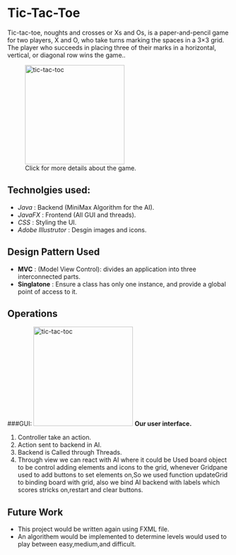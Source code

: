 # Tic-Tac-Toe
 Tic-tac-toe, noughts and crosses or Xs and Os, is a paper-and-pencil game for two players, X and O, who take turns marking the spaces in a 3×3 grid. The player who succeeds in placing three of their marks in a horizontal, vertical, or diagonal row wins the game..
 <figure>
<a href="https://appynation.helpshift.com/a/puzzle-page/?s=puzzle-instructions&f=os-and-xs">
  <img src="https://papergames.io/images/tic-tac-toe/thumbnail.png" alt="tic-tac-toc" style="width:225px;border:0;">
</a>
<figcaption style="">Click for more details about the game.</figcaption>
</figure>

## Technolgies used:
  - *Java* : Backend (MiniMax Algorithm for the AI).
  - *JavaFX* : Frontend (All GUI and threads).
  - *CSS* : Styling the UI.
  - *Adobe Illustrutor* : Desgin images and icons.
 
## Design Pattern Used

  - **MVC** : (Model View Control): divides an application into three interconnected parts.
  - **Singlatone** : Ensure a class has only one instance, and provide a global point of access to it.

## Operations 
###GUI:
<img src="https://i.imgur.com/ZBz2LwN.png" alt="tic-tac-toc" style="width:225px;border:0;">
**Our user interface.**
   1. Controller take an action.
   2. Action sent to backend in AI.
   3. Backend is Called through Threads.
   4. Through view we can react with AI where it could be 
   Used board object to be control adding elements and icons  to the grid,
   whenever Gridpane used to add buttons to set elements on,So we used 
   function updateGrid to binding board with grid,
    also we bind AI backend with labels which scores stricks on,restart and clear buttons.


##  Future Work
- This project would be written again using FXML file.
- An algorithem would be implemented to determine levels would used to play between easy,medium,and difficult.
